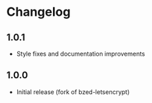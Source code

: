 # Changelog

## 1.0.1
* Style fixes and documentation improvements

## 1.0.0
* Initial release (fork of bzed-letsencrypt)
